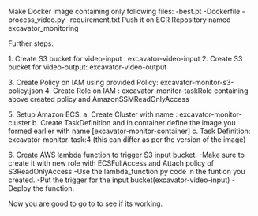 Make Docker image containing only following files: -best.pt -Dockerfile
-process_video.py -requirement.txt Push it on ECR Repository named
excavator_monitoring

Further steps:

1\. Create S3 bucket for video-input : excavator-video-input 2. Create
S3 bucket for video-output: excavator-video-output

3\. Create Policy on IAM using provided Policy:
excavator-monitor-s3-policy.json 4. Create Role on IAM :
excavator-monitor-taskRole containing above created policy and
AmazonSSMReadOnlyAccess

5\. Setup Amazon ECS: a. Create Cluster with name :
excavator-monitor-cluster b. Create TaskDefinition and in container
define the image you formed earlier with name
\[excavator-monitor-container\] c. Task Definition:
excavator-monitor-task:4 (this can differ as per the version of the
image)

6\. Create AWS lambda function to trigger S3 input bucket. -Make sure to
create it with new role with ECSFullAccess and Attach policy of
S3ReadOnlyAccess -Use the lambda_function.py code in the funtion you
created. -Put the trigger for the input bucket(excavator-video-input)
-Deploy the function.

Now you are good to go to to see if its working.
